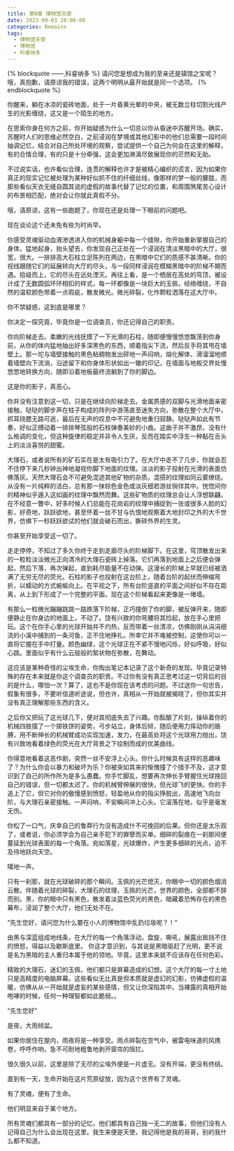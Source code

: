 ```yaml
---
title: 第N章 博物馆天使
date: 2023-09-03 20:00:00
categories: Remains
tags:
  - 博物馆天使
  - 博物馆
  - 科睿纳多
---
```


<!-- # 第N章 博物馆天使 -->

{% blockquote ——,科睿纳多 %}
请问您是想成为我的至亲还是镇馆之宝呢？哦，真抱歉，请原谅我的错误，这两个明明从最开始就是同一个选项。
{% endblockquote %}

<!-- more -->

<!-- # 博物馆天使生前时馆长就是把他一半当展品一半当儿子看待的 -->

你醒来，躺在冰凉的瓷砖地面，处于一片昏黄光晕的中央，被无数立柱切割光线产生的光影缠绕，这又是一个陌生的地方。

在思索你身在何方之前，你开始疑惑为什么一切总以你从昏迷中苏醒开场。确实，苏醒时人们的思维必然空白，之前浸润在梦境或其他幻影中的他们总需要一段时间抽调记忆，结合对自己所处环境的观察，尝试提供一个自己为何会在这里的解释，有的合情合理，有的只是十分牵强，这会更加淋漓尽致展现你的茫然和无助。

不过说实话，也许看似合理，连贯的解释也许才是被精心编织的谎言，因为如果你真正的现实记忆被处理为某种好似抓不住的纤细丝线，像那样的梦一般的朦胧，而那些看似天衣无缝自圆其说的虚假的故事代替了记忆的位置，和周围煞尾苦心设计的布景相匹配，绝对会让你就此真假不分。

<!-- # 暗示了故事魔的存在，也可以理解为‘我’对自己这场复仇游戏的评价 -->

哦，请原谅，这有一些跑题了，你现在还是处理一下眼前的问题吧。

现在谈论这个还未免有些为时尚早。

你感受灵魂驱动血液渗透进入你的机械身躯中每一个缝隙，你开始重新掌握自己的身体。猛地起身，抬头望去，你发现自己正处在一个浸润在清淡黑暗中的大厅，很宽，很大。一排排高大石柱立足陈列在两边，在黑暗中它们的质感不甚清晰。你的视线跟随它们的延展转向大厅的尽头，与一段同样浸润在模糊黑暗中的阶梯不期而遇。拾级而上，它的尽头在远处湮灭。再往上看，是一个栖居在高处的穹顶，被设计成了无数圆弧环环相扣的样式，每一环都像是一块巨大的玉佩，经络缠绕，不自然的温软颜色带着一点瑕疵，散发微光。微光碎裂，化作颗粒洒落在这大厅中。

 <!-- # 记住这些陈设，都是博物馆天使的机关 -->

你不禁疑惑，这到底是哪里？

你决定一探究竟，毕竟你是一位调查员，你还记得自己的职责。

你向阶梯走去。柔嫩的光线抚摸了一下光滑的石柱，随即便慢慢悠悠飘荡到你身前，从你的体内猛地抽出好多深黑色的东西，顺着指尖下流，然后反手将其甩在墙壁上。那一坨与墙壁接触的黑色粘稠物发出砰地一声闷响，熔化解体，滑溜溜地顺着墙壁向下流淌，沿途留下和你身体形状如出一辙的印记，在墙面与地板交界处慢悠悠地转换方向，随即沿着地板最终流躺到了你的脚边。

<!-- # 可以把这段文字解读为通感，也可以理解为这是对盘踞在‘你’身上的质感粘稠的‘我’的暗示，理解成故事魔其实也没有问题 -->

这是你的影子，真恶心。

你并没有注意到这一切，只是在继续向阶梯走去。金属质感的双脚与光滑地面亲密接触，哒哒的脚步声在柱子构成的阵列中游荡直至迷失方向，弥散在整个大厅中，抓耳挠腮无路可逃，最后在无声的叹息中不可避免地重归寂静。哒哒声如此有节奏，好似正搏动着一排排琴弦般的石柱弹奏美妙的小曲。这曲子并不激昂，没有什么格调的变化，但这种旋律的稳定并非令人生厌，反而在踏实中浮生一种黏在舌头上的淡淡喜悦的甜蜜。

大理石，或者说所有的矿石实在是太有吸引力了。在大厅中走不了几步，你就会忍不住停下来几秒钟出神地凝视你脚下地面的纹理。淡淡的影子投射在光滑的表面仿佛落灰。天然大理石会不可避免混迹其他矿物的杂质。混搭的纹理如同云雾缭绕。从没有一片纯粹的洁白，总有那一抹棕色金色或淡灰细若游丝徜徉其中。恍惚间你的精神似乎遁入这如画的纹理中飘然而舞。这些矿物质的纹理总会让人浮想联翩。在不经意一瞥中，好多时候人们总能在花岗岩的纹理中捕捉到一张或很多人脸的幻影，好奇地，跃跃欲地，甚至怀着一丝不甘与仇恨地观察着大地封印之外的大千世界，仿佛下一秒跃跃欲试的他们就会破石而出，撕碎外界的生灵。

<!-- # 为下文墙壁地板转换为显示屏做铺垫 -->

你甚至开始享受这一切了。

走走停停，不知过了多久你终于走到走廊尽头的阶梯脚下。在这里，穹顶散发出来的一粒粒淡淡微光正向清冷的大理石瓷砖上掉落。它们再落到地面上之后便会弹起，然后下落，再次弹起，直到耗尽能量不在动弹。这漫长的阶梯上早就已经被洒满了无穷无尽的荧光。石柱的影子也投射在这台阶上，随着台阶的起伏而伸缩弯折，以蠕动的方式蜿蜒向上。在平视之下，所有台阶竖直的平面之间好似不存在距离，从上到下形成了一个完整的平面。现在这个阶梯看起来更像是一堵墙。

有那么一粒微光蹦蹦跳跳一路跌落下阶梯，正巧撞倒了你的脚，被反弹开来，随即便静止在你身边的地面上，不动了。饶有兴致的你弯腰将其捡起，放在手心里把玩。这个在你手心里的光球开始并不灼热，反而带着一丝清凉，仿佛刚刚从涓涓细流的小溪中捕到的一条河鱼，正不住地挣扎。所幸它并不难被控制，这使你可以一直将它握在手中打量。颜色幽绿，这个光球正在不紧不慢地闪烁，好似呼吸，好似心跳。里面似乎有什么云层般的絮状物在弥散，在舞动。

<!-- # 这个是博物馆天使在制作巨型骨架时切割灵魂产生的碎屑  -->

<!-- # 这个明明就是对灵魂的描写，在这里暗示已经很明显了 -->

这应该是某种奇怪的尘埃生命，你掏出笔记本记录了这个新奇的发现。毕竟记录特殊的存在本来就是你这个调查员的职责。不过你有没有真正思考过这一切背后的目的是什么，哪怕一次？算了，这也不是你现在该考虑的问题。不过送你一句忠告，假象有很多，不要听信道听途说，但也许，真相从一开始就被揭晓了，但你其实并没有真正理解那些东西的含义。

<!-- # 做调查员，打败邪恶的哥哥，天使对战恶魔的故事从一开始就是真相。 -->

之后你又把玩了这光球几下，便对其彻底失去了兴趣。你酝酿了片刻，操纵着你的机械四肢摆了一个掷铁饼的姿势，弓步站立，身体后倾，随后便用力挥动你的胳膊，用不断伸长的机械臂成功实现加速，发力，在最高处将这个光球用力抛出，饶有兴致地看着绿色的荧光在大厅背景之下绘制而成的优美曲线。

你得意地看着这恶作剧，突然一丝不安浮上心头。你什么时候具有这样的恶趣味了？为什么你会以暴力和破坏为乐？你被突如其来的惭愧撞了个措手不及，这才意识到了自己的所作所为是多么愚蠢。你手忙脚乱，想要再次伸长手臂握住光球挽回自己的错误，但一切都太迟了。你的机械臂伸展的很快，但光球飞的更快。你的手追上了它，但它对你的傲慢感到愤怒，轻盈地从你的指尖挣脱出，高速地飞向台阶，与大理石亲密接触。一声闷响，不安瞬间冲上心头。它滚落在地，似乎是毫发无伤。

你松了一口气，庆幸自己的鲁莽行为没有造成什不可挽回的后果。但你还是太乐观了，或者说，你必须学会为自己亲手犯下的罪孽而买单。细碎的裂痕在一刹那间便蔓延到光球表面的每一个角落。宛如落星，光球爆炸，产生更多细碎的光点，迫不及待地跃向天空。

噗地一声。

只有一刹那，就在光球破碎的那个瞬间。玉佩的光芒熄灭，你眼中一切的颜色烟消云散。伴随着光球的碎裂，大理石的纹理，玉佩的光芒，世界的颜色，全部都不辞而别。黑，你的眼中只有黑色，散发着淡蓝色荧光的黑色，暗藏着恐怖存在的黑色幕布，浸润了整个大厅，他们无处不在。

“先生您好，请问您为什么要在小人的博物馆中乱扔垃圾呢？！”

由黑与深蓝组成地线条，在大厅的每一个角落浮动，盘旋，嘶吼，展露出抵挡不住的愤怒，得益以及歇斯底里。
你这才意识到，与其说是黑暗驱赶了光明，更不说是名为黑暗的主人重归本属于他的领地。毕竟，这里本来就不应该存在任何色彩。

精致的大理石，迷幻的玉佩，他们都只是屏幕造成的幻想。这个大厅的每一寸土地只是高精度的电脑屏幕。这些看似无比真是但本质就是虚幻的幻影，仿佛虚假的温暖，仿佛从从一开始就是虚妄的某些感情，但又让你深陷其中。当裸露的真相开始咆哮的时候，任何一种理智都如此脆弱。。

“先生您好”

是夜，大雨倾盆。

如果你居住在屋内，雨夜将是一种享受。雨点碎裂在空气中，被雷电味道的风携卷，呼呼作响，急不可耐地粗鲁地剥开窗帘的阻拦。

很久很久以前，这里是除了无尽的尘埃外便是一片虚无。没有开端，更没有终结。

直到有一天，生命开始在这片荒原绽放，因为这个世界有了灵魂。

有了灵魂，便有了生命。

他们明显来自于某个地方。

所有灵魂们都具有一部分的记忆，他们都具有自己独一无二的故事，但他们没有人记得自己为什么会出现在这里。我生来便是天使，我记得他是我的哥哥，别的我什么都不知道。
